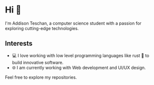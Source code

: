 # Hi 👋

I'm Addison Teschan, a computer science student with a passion for exploring cutting-edge technologies.

## Interests

- 💻 I love working with low level programming languages like rust 🦀 to build innovative software.
- 🌐 I am currently working with Web development and UI/UX design.


Feel free to explore my repositories.
